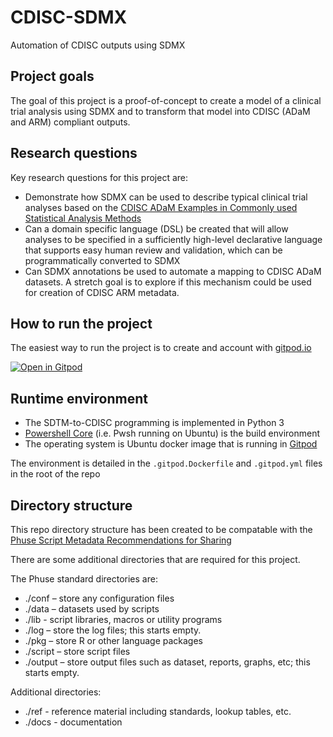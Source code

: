 # CDISC-SDMX
Automation of CDISC outputs using SDMX

## Project goals

The goal of this project is a proof-of-concept to create a model of a clinical trial analysis using SDMX and to  transform that model into CDISC (ADaM and ARM) compliant outputs.

## Research questions

Key research questions for this project are:

- Demonstrate how SDMX can be used to describe typical clinical trial analyses based on the [CDISC ADaM Examples in Commonly used Statistical Analysis Methods](https://www.cdisc.org/standards/foundational/adam/adam-examples-commonly-used-statistical-analysis-methods) 
- Can a domain specific language (DSL) be created that will allow analyses to be specified in a sufficiently high-level declarative language that supports easy human review and validation, which can be programmatically converted to SDMX
- Can SDMX annotations be used to automate a mapping to CDISC ADaM datasets. A stretch goal is to explore if this mechanism could be used for creation of CDISC ARM metadata.       


## How to run the project

The easiest way to run the project is to create and account with [gitpod.io](https://gitpod.io)

[![Open in Gitpod](https://gitpod.io/button/open-in-gitpod.svg)](https://gitpod.io/#https://github.com/metadatadriven/CDISC-SDMX)


## Runtime environment

- The SDTM-to-CDISC programming is implemented in Python 3
- [Powershell Core](https://github.com/PowerShell/PowerShell) (i.e. Pwsh running on Ubuntu) is the build environment
- The operating system is Ubuntu docker image that is running in [Gitpod](https://gitpod.io/)

The environment is detailed in the `.gitpod.Dockerfile` and `.gitpod.yml` files in the root of the repo

## Directory structure

This repo directory structure has been created to be compatable with the [Phuse Script Metadata Recommendations for Sharing](https://phuse.s3.eu-central-1.amazonaws.com/Deliverables/Standard+Analyses+and+Code+Sharing/Script+Metadata+Recommendation+for+Sharing.pdf)

There are some additional directories that are required for this project.

The Phuse standard directories are:

- ./conf – store any configuration files
- ./data – datasets used by scripts
- ./lib - script libraries, macros or utility programs
- ./log – store the log files; this starts empty.
- ./pkg – store R or other language packages
- ./script – store script files
- ./output – store output files such as dataset, reports, graphs, etc; this starts empty.

Additional directories:

- ./ref - reference material including standards, lookup tables, etc.
- ./docs - documentation

